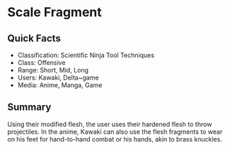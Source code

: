 # Scale Fragment

## Quick Facts
- Classification: Scientific Ninja Tool Techniques
- Class: Offensive
- Range: Short, Mid, Long
- Users: Kawaki, Delta~game
- Media: Anime, Manga, Game

## Summary
Using their modified flesh, the user uses their hardened flesh to throw projectiles. In the anime, Kawaki can also use the flesh fragments to wear on his feet for hand-to-hand combat or his hands, akin to brass knuckles.
